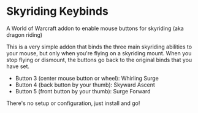 # Skyriding Keybinds
A World of Warcraft addon to enable mouse buttons for skyriding (aka dragon riding)

This is a very simple addon that binds the three main skyriding abilities to your mouse, but only when you're flying on a skyriding mount. When you stop flying or dismount, the buttons go back to the original binds that you have set.

* Button 3 (center mouse button or wheel): Whirling Surge
* Button 4 (back button by your thumb): Skyward Ascent
* Button 5 (front button by your thumb): Surge Forward

There's no setup or configuration, just install and go!

